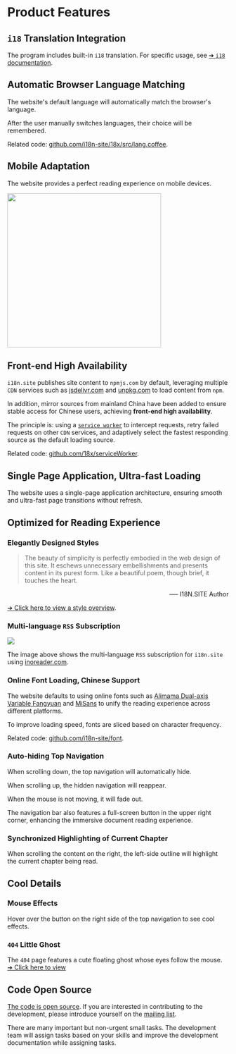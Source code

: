 # Product Features

## `i18` Translation Integration

The program includes built-in `i18` translation. For specific usage, see [➔ `i18` documentation](/i18).

## Automatic Browser Language Matching

The website's default language will automatically match the browser's language.

After the user manually switches languages, their choice will be remembered.

Related code: [github.com/i18n-site/18x/src/lang.coffee](https://github.com/i18n-site/18x/blob/main/src/lang.coffee).

## Mobile Adaptation

The website provides a perfect reading experience on mobile devices.

<img src="//p.3ti.site/1721379497.avif" width="350px">

## <a rel=id href="#ha" id="ha"></a> Front-end High Availability

`i18n.site` publishes site content to `npmjs.com` by default, leveraging multiple `CDN` services such as [jsdelivr.com](//jsdelivr.com) and [unpkg.com](//unpkg.com) to load content from `npm`.

In addition, mirror sources from mainland China have been added to ensure stable access for Chinese users, achieving **front-end high availability**.

The principle is: using a [`service worker`](https://developer.mozilla.org/docs/Web/API/Service_Worker_API) to intercept requests, retry failed requests on other `CDN` services, and adaptively select the fastest responding source as the default loading source.

Related code: [github.com/18x/serviceWorker](https://github.com/i18n-site/18x/tree/main/serviceWorker).

## Single Page Application, Ultra-fast Loading

The website uses a single-page application architecture, ensuring smooth and ultra-fast page transitions without refresh.

## Optimized for Reading Experience

### Elegantly Designed Styles

> The beauty of simplicity is perfectly embodied in the web design of this site.
> It eschews unnecessary embellishments and presents content in its purest form.
> Like a beautiful poem, though brief, it touches the heart.

<p style="text-align:right">── I18N.SITE Author</p>

[➔ Click here to view a style overview](/i18n.site/md/styl).

### Multi-language `RSS` Subscription

![](//p.3ti.site/1725541085.avif)

The image above shows the multi-language `RSS` subscription for `i18n.site` using [inoreader.com](//inoreader.com).

### Online Font Loading, Chinese Support

The website defaults to using online fonts such as [Alimama Dual-axis Variable Fangyuan](https://www.iconfont.cn/fonts/detail?cnid=pOvFIr086ADR) and [MiSans](https://hyperos.mi.com/font/zh/download/) to unify the reading experience across different platforms.

To improve loading speed, fonts are sliced based on character frequency.

Related code: [github.com/i18n-site/font](https://github.com/i18n-site/font).

### Auto-hiding Top Navigation

When scrolling down, the top navigation will automatically hide.

When scrolling up, the hidden navigation will reappear.

When the mouse is not moving, it will fade out.

The navigation bar also features a full-screen button in the upper right corner, enhancing the immersive document reading experience.

### Synchronized Highlighting of Current Chapter

When scrolling the content on the right, the left-side outline will highlight the current chapter being read.

## Cool Details

### Mouse Effects

Hover over the button on the right side of the top navigation to see cool effects.

### `404` Little Ghost

The `404` page features a cute floating ghost whose eyes follow the mouse. [➔ Click here to view](/404)

## Code Open Source

[The code is open source](/i18n.site/c/src). If you are interested in contributing to the development, please introduce yourself on the [mailing list](//groups.google.com/u/2/g/i18n-site).

There are many important but non-urgent small tasks. The development team will assign tasks based on your skills and improve the development documentation while assigning tasks.